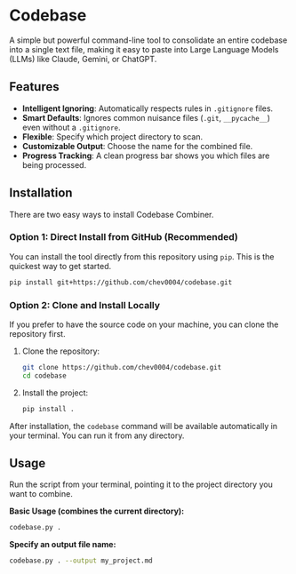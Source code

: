 # Codebase

A simple but powerful command-line tool to consolidate an entire codebase into a single text file, making it easy to paste into Large Language Models (LLMs) like Claude, Gemini, or ChatGPT.

## Features

- **Intelligent Ignoring**: Automatically respects rules in `.gitignore` files.  
- **Smart Defaults**: Ignores common nuisance files (`.git`, `__pycache__`) even without a `.gitignore`.  
- **Flexible**: Specify which project directory to scan.  
- **Customizable Output**: Choose the name for the combined file.  
- **Progress Tracking**: A clean progress bar shows you which files are being processed.

## Installation

There are two easy ways to install Codebase Combiner.

### Option 1: Direct Install from GitHub (Recommended)

You can install the tool directly from this repository using `pip`. This is the quickest way to get started.

```bash
pip install git+https://github.com/chev0004/codebase.git
```

### Option 2: Clone and Install Locally

If you prefer to have the source code on your machine, you can clone the repository first.

1. Clone the repository:
    ```bash
    git clone https://github.com/chev0004/codebase.git
    cd codebase
    ```
2. Install the project:
    ```bash
    pip install .
    ```

After installation, the `codebase` command will be available automatically in your terminal. You can run it from any directory.

## Usage

Run the script from your terminal, pointing it to the project directory you want to combine.

**Basic Usage (combines the current directory):**
```bash
codebase.py .
```

**Specify an output file name:**
```bash
codebase.py . --output my_project.md
```
